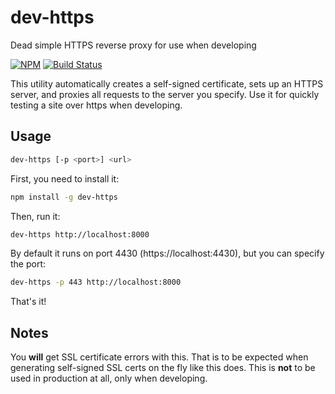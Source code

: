 # dev-https

Dead simple HTTPS reverse proxy for use when developing

[![NPM][npm-badge]][npm]
[![Build Status][travis-badge]][travis]

This utility automatically creates a self-signed certificate, sets up an HTTPS
server, and proxies all requests to the server you specify. Use it for quickly
testing a site over https when developing.

## Usage

```sh
dev-https [-p <port>] <url>
```

First, you need to install it:

```sh
npm install -g dev-https
```

Then, run it:

```sh
dev-https http://localhost:8000
```

By default it runs on port 4430 (https://localhost:4430), but you can specify
the port:

```sh
dev-https -p 443 http://localhost:8000
```

That's it!

## Notes

You **will** get SSL certificate errors with this. That is to be expected when
generating self-signed SSL certs on the fly like this does. This is **not** to
be used in production at all, only when developing.

[npm]: https://www.npmjs.com/package/dev-https
[npm-badge]: https://img.shields.io/npm/v/dev-https.svg
[travis]: https://travis-ci.org/conradz/dev-https
[travis-badge]: https://img.shields.io/travis/conradz/dev-https.svg
